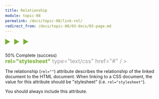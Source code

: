 ```yaml
---
title: Relationship
module: topic-08
permalink: /docs/topic-08/link-rel/
redirect_from: /docs/topic-08/03-docs/03-page.md
---
```


<img src="./../../../img/arrow-divider.svg" style="width: 75px; border: none; margin: 0px 0 20px 0" />

<div class="panel panel-success">
  <div class="progress" style="margin-bottom: 0; border-bottom-left-radius: 0; border-bottom-right-radius: 0;">
    <div class="progress-bar progress-bar-success progress-bar-striped" role="progressbar" aria-valuenow="50" aria-valuemin="0" aria-valuemax="100" style="width: 50%">
      <span class="sr-only">50% Complete (success)</span>
    </div>
  </div>
  <div class="panel-body">
    <p style="font-size: large; margin: 0;"><span style="color: #999"><link</span> <span style="color: #79AF33; font-weight: bold;">rel="stylesheet"</span> <span style="color: #999">type="text/css" href="#" / ></span></p>
  </div>
</div>

The relationship (`rel=""`) attribute describes the relationship of the linked document to the HTML document. When linking to a CSS document, the value for this attribute should be "stylesheet" (i.e. `rel="stylesheet"`).

You should always include this attribute.

